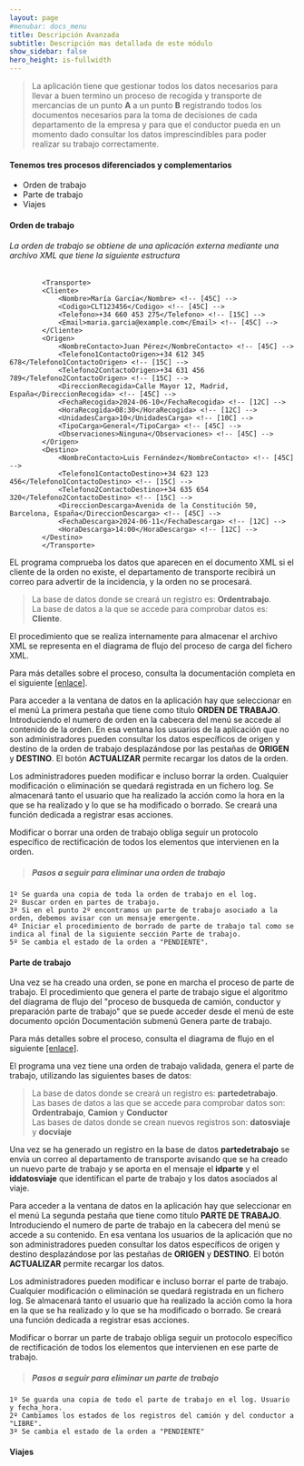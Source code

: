 ```yaml
---
layout: page
#menubar: docs_menu
title: Descripción Avanzada
subtitle: Descripción mas detallada de este módulo
show_sidebar: false
hero_height: is-fullwidth
---
```


>La aplicación tiene que gestionar todos los datos necesarios para llevar a buen termino un proceso de recogida y transporte de mercancias de un punto **A** a un punto **B** registrando todos los documentos necesarios para la toma de decisiones de cada departamento de la empresa y para que el conductor pueda en un momento dado consultar los datos imprescindibles para poder realizar su trabajo correctamente.

#### Tenemos tres procesos diferenciados y complementarios

  * Orden de trabajo
  * Parte de trabajo 
  * Viajes

#### **Orden de trabajo**

###### La orden de trabajo se obtiene de una aplicación externa mediante una archivo XML que tiene la siguiente estructura

```      
        <Transporte>
        <Cliente>
            <Nombre>María García</Nombre> <!-- [45C] -->
            <Codigo>CLT123456</Codigo> <!-- [45C] -->
            <Telefono>+34 660 453 275</Telefono> <!-- [15C] -->
            <Email>maria.garcia@example.com</Email> <!-- [45C] -->
        </Cliente>
        <Origen>
            <NombreContacto>Juan Pérez</NombreContacto> <!-- [45C] -->
            <Telefono1ContactoOrigen>+34 612 345 678</Telefono1ContactoOrigen> <!-- [15C] -->
            <Telefono2ContactoOrigen>+34 631 456 789</Telefono2ContactoOrigen> <!-- [15C] -->
            <DireccionRecogida>Calle Mayor 12, Madrid, España</DireccionRecogida> <!-- [45C] -->
            <FechaRecogida>2024-06-10</FechaRecogida> <!-- [12C] -->
            <HoraRecogida>08:30</HoraRecogida> <!-- [12C] -->
            <UnidadesCarga>10</UnidadesCarga> <!-- [10C] -->
            <TipoCarga>General</TipoCarga> <!-- [45C] -->
            <Observaciones>Ninguna</Observaciones> <!-- [45C] -->
        </Origen>
        <Destino>
            <NombreContacto>Luis Fernández</NombreContacto> <!-- [45C] -->
            <Telefono1ContactoDestino>+34 623 123 456</Telefono1ContactoDestino> <!-- [15C] -->
            <Telefono2ContactoDestino>+34 635 654 320</Telefono2ContactoDestino> <!-- [15C] -->
            <DireccionDescarga>Avenida de la Constitución 50, Barcelona, España</DireccionDescarga> <!-- [45C] -->
            <FechaDescarga>2024-06-11</FechaDescarga> <!-- [12C] -->
            <HoraDescarga>14:00</HoraDescarga> <!-- [12C] -->
        </Destino>
        </Transporte>
``` 

EL programa comprueba los datos que aparecen en el documento XML si el cliente de la orden no existe, el departamento de transporte recibirá un correo para advertir de la incidencia, y la orden no se procesará.

  >La base de datos donde se creará un registro es: **Ordentrabajo**.  
   La base de datos a la que se accede para comprobar datos es: **Cliente**.

El procedimiento que se realiza internamente para almacenar el archivo XML se representa en el diagrama de flujo del proceso de carga del fichero XML.

<p class="content">
  Para más detalles sobre el proceso, consulta la documentación completa en el siguiente 
  <a href="./procesoxml">[enlace]</a>.
</p>

Para acceder a la ventana de datos en la aplicación hay que seleccionar en el menú La primera pestaña que tiene como título **ORDEN DE TRABAJO**. Introduciendo el numero de orden en la cabecera del menú se accede al contenido de la orden. En esa ventana los usuarios de la aplicación que no son administradores pueden consultar los datos específicos de origen y destino de la orden de trabajo desplazándose por las pestañas de **ORIGEN** y **DESTINO**. El botón **ACTUALIZAR** permite recargar los datos de la orden.

Los administradores pueden modificar e incluso borrar la orden. Cualquier modificación o eliminación se quedará registrada en un fichero log. Se almacenará tanto el usuario que ha realizado la acción como la hora en la que se ha realizado y lo que se ha modificado o borrado. Se creará una función dedicada a registrar esas acciones.

Modificar o borrar una orden de trabajo obliga seguir un protocolo específico de rectificación de todos los elementos que intervienen en la orden.

>##### **Pasos a seguir para eliminar una orden de trabajo**

    1º Se guarda una copia de toda la orden de trabajo en el log.  
    2º Buscar orden en partes de trabajo.  
    3º Si en el punto 2º encontramos un parte de trabajo asociado a la orden, debemos avisar con un mensaje emergente.
    4º Iniciar el procedimiento de borrado de parte de trabajo tal como se indica al final de la siguiente sección Parte de trabajo.
    5º Se cambia el estado de la orden a "PENDIENTE".

#### **Parte de trabajo**

Una vez se ha creado una orden, se pone en marcha el proceso de parte de trabajo.
El procedimiento que genera el parte de trabajo sigue el algoritmo del diagrama de flujo del "proceso de busqueda de camión, conductor y preparación parte de trabajo" que se puede acceder desde el menú de este documento opción Documentación submenú Genera parte de trabajo.

<p class="content">
  Para más detalles sobre el proceso, consulta el diagrama de flujo en el siguiente 
  <a href="./partetrabajo">[enlace]</a>.
</p>


El programa una vez tiene una orden de trabajo validada, genera el parte de trabajo, utilizando las siguientes bases de datos:

>La base de datos donde se creará un registro es: **partedetrabajo**.  
 Las bases de datos a las que se accede para comprobar datos son:
   **Ordentrabajo**, **Camion** y **Conductor**  
 Las bases de datos donde se crean nuevos registros son:
        **datosviaje** y **docviaje**

Una vez se ha generado un registro en la base de datos **partedetrabajo** se envía un correo al departamento de transporte avisando que se ha creado un nuevo parte de trabajo y se aporta en el mensaje el **idparte** y el **iddatosviaje** que identifican el parte de trabajo y los datos asociados al viaje.

Para acceder a la ventana de datos en la aplicación hay que seleccionar en el menú La segunda pestaña que tiene como título **PARTE DE TRABAJO**. Introduciendo el numero de parte de trabajo en la cabecera del menú se accede a su contenido. En esa ventana los usuarios de la aplicación que no son administradores pueden consultar los datos específicos de origen y destino desplazándose por las pestañas de **ORIGEN** y **DESTINO**. El botón **ACTUALIZAR** permite recargar los datos.

Los administradores pueden modificar e incluso borrar el parte de trabajo. Cualquier modificación o eliminación se quedará registrada en un fichero log. Se almacenará tanto el usuario que ha realizado la acción como la hora en la que se ha realizado y lo que se ha modificado o borrado. Se creará una función dedicada a registrar esas acciones.

Modificar o borrar un parte de trabajo obliga seguir un protocolo específico de rectificación de todos los elementos que intervienen en ese parte de trabajo.

>##### **Pasos a seguir para eliminar un parte de trabajo**

    1º Se guarda una copia de todo el parte de trabajo en el log. Usuario y fecha_hora.
    2º Cambiamos los estados de los registros del camión y del conductor a "LIBRE".
    3º Se cambia el estado de la orden a "PENDIENTE"

#### **Viajes**